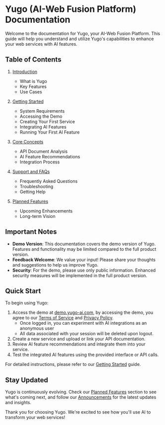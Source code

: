# Yugo (AI-Web Fusion Platform) Documentation

Welcome to the documentation for Yugo, your AI-Web Fusion Platform. This guide will help you understand and utilize Yugo's capabilities to enhance your web services with AI features.

## Table of Contents

1. [Introduction](introduction.md)
   - What is Yugo
   - Key Features
   - Use Cases

2. [Getting Started](getting-started.md)
   - System Requirements
   - Accessing the Demo
   - Creating Your First Service
   - Integrating AI Features
   - Running Your First AI Feature

3. [Core Concepts](core-concepts.md)
   - API Document Analysis
   - AI Feature Recommendations
   - Integration Process

4. [Support and FAQs](support-and-faqs.md)
   - Frequently Asked Questions
   - Troubleshooting
   - Getting Help

5. [Planned Features](planned-features.md)
   - Upcoming Enhancements
   - Long-term Vision

## Important Notes

- **Demo Version**: This documentation covers the demo version of Yugo. Features and functionality may be limited compared to the full product version.
- **Feedback Welcome**: We value your input! Please share your thoughts and suggestions to help us improve Yugo.
- **Security**: For the demo, please use only public information. Enhanced security measures will be implemented in the full product version.

## Quick Start

To begin using Yugo:
1. Access the demo at [demo.yugo-ai.com](https://demo.yugo-ai.com/login), by accessing the demo, you agree to our [Terms of Service](https://www.yugo-ai.com/legal/terms-of-use-en) and [Privacy Policy](https://www.yugo-ai.com/legal/privacy-policy-en").
    - Once logged in, you can experiment with AI integrations as an anonymous user
    - All data associated with your session will be deleted upon logout.
2. Create a new service and upload or link your API documentation.
3. Review AI feature recommendations and integrate them into your service.
4. Test the integrated AI features using the provided interface or API calls.

For detailed instructions, please refer to our [Getting Started](getting-started.md) guide.

## Stay Updated

Yugo is continuously evolving. Check our [Planned Features](planned-features.md) section to see what's coming next, and follow our [Announcements](https://github.com/ynishi/yugo-docs/discussions/categories/announcements) for the latest updates and insights.

Thank you for choosing Yugo. We're excited to see how you'll use AI to transform your web services!
